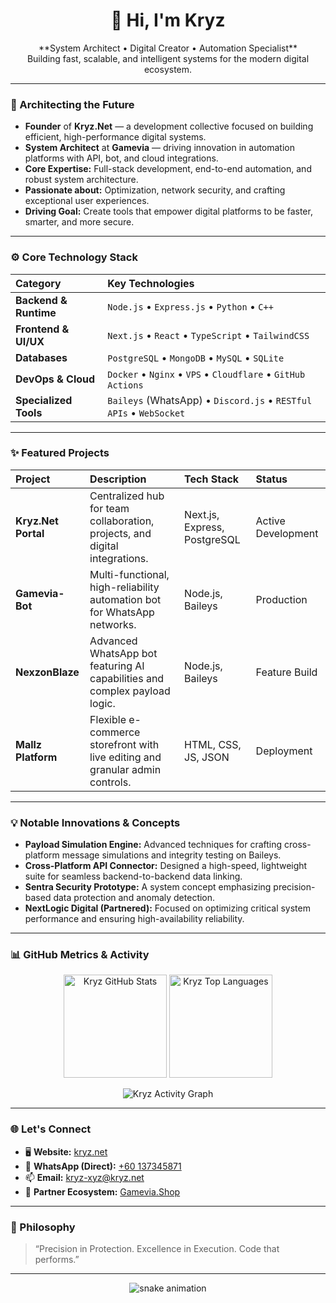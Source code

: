 
<h1 align="center">👋 Hi, I'm Kryz</h1>
<p align="center">
  **System Architect • Digital Creator • Automation Specialist**<br>
  Building fast, scalable, and intelligent systems for the modern digital ecosystem.
</p>

---

### 🚀 Architecting the Future
- **Founder** of **Kryz.Net** — a development collective focused on building efficient, high-performance digital systems.
- **System Architect** at **Gamevia** — driving innovation in automation platforms with API, bot, and cloud integrations.
- **Core Expertise:** Full-stack development, end-to-end automation, and robust system architecture.
- **Passionate about:** Optimization, network security, and crafting exceptional user experiences.
- **Driving Goal:** Create tools that empower digital platforms to be faster, smarter, and more secure.

---

### ⚙️ Core Technology Stack

| Category | Key Technologies |
| :--- | :--- |
| **Backend & Runtime** | `Node.js` • `Express.js` • `Python` • `C++` |
| **Frontend & UI/UX** | `Next.js` • `React` • `TypeScript` • `TailwindCSS` |
| **Databases** | `PostgreSQL` • `MongoDB` • `MySQL` • `SQLite` |
| **DevOps & Cloud** | `Docker` • `Nginx` • `VPS` • `Cloudflare` • `GitHub Actions` |
| **Specialized Tools** | `Baileys` (WhatsApp) • `Discord.js` • `RESTful APIs` • `WebSocket` |

---

### ✨ Featured Projects

| Project | Description | Tech Stack | Status |
| :--- | :--- | :--- | :--- |
| **Kryz.Net Portal** | Centralized hub for team collaboration, projects, and digital integrations. | Next.js, Express, PostgreSQL | Active Development |
| **Gamevia-Bot** | Multi-functional, high-reliability automation bot for WhatsApp networks. | Node.js, Baileys | Production |
| **NexzonBlaze** | Advanced WhatsApp bot featuring AI capabilities and complex payload logic. | Node.js, Baileys | Feature Build |
| **Mallz Platform** | Flexible e-commerce storefront with live editing and granular admin controls. | HTML, CSS, JS, JSON | Deployment |

---

### 💡 Notable Innovations & Concepts

- **Payload Simulation Engine:** Advanced techniques for crafting cross-platform message simulations and integrity testing on Baileys.
- **Cross-Platform API Connector:** Designed a high-speed, lightweight suite for seamless backend-to-backend data linking.
- **Sentra Security Prototype:** A system concept emphasizing precision-based data protection and anomaly detection.
- **NextLogic Digital (Partnered):** Focused on optimizing critical system performance and ensuring high-availability reliability.

---

### 📊 GitHub Metrics & Activity
<p align="center">
  <img src="https://github-readme-stats.vercel.app/api?username=Kryz&show_icons=true&theme=tokyonight&hide_border=true" height="165" alt="Kryz GitHub Stats">
  <img src="https://github-readme-stats.vercel.app/api/top-langs/?username=Kryz&layout=compact&theme=tokyonight&hide_border=true" height="165" alt="Kryz Top Languages">
</p>

<p align="center">
  <img src="https://github-readme-activity-graph.vercel.app/graph?username=Kryz&theme=tokyo-night&hide_border=true" alt="Kryz Activity Graph">
</p>

---

### 🌐 Let's Connect

- 🖥️ **Website:** [kryz.net](https://kryz.net)
- 💬 **WhatsApp (Direct):** [+60 137345871](https://wa.me/60137345871)
- 📫 **Email:** kryz-xyz@kryz.net
- 🤝 **Partner Ecosystem:** [Gamevia.Shop](https://gamevia.shop)

---

### 💬 Philosophy

> “Precision in Protection. Excellence in Execution. Code that performs.”

---

<p align="center">
  <img src="https://raw.githubusercontent.com/Kryz/Kryz/output/github-contribution-grid-snake.svg" alt="snake animation">
</p>

